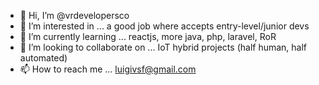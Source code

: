 - 👋 Hi, I’m @vrdevelopersco
- 👀 I’m interested in ... a good job where accepts entry-level/junior devs
- 🌱 I’m currently learning ... reactjs, more java, php, laravel, RoR
- 💞️ I’m looking to collaborate on ... IoT hybrid projects (half human, half automated)
- 📫 How to reach me ... luigivsf@gmail.com

<!---
vrdevelopersco/vrdevelopersco is a ✨ special ✨ repository because its `README.md` (this file) appears on your GitHub profile.
You can click the Preview link to take a look at your changes.
--->
